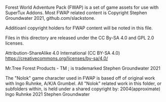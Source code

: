 Forest World Adventure Pack (FWAP) is a set of game assets for use with SuperTux Addons.
Most FWAP related content is Copyright Stephen Groundwater 2021, github.com/slackstone. 


Additioanl copyright holders for FWAP content will be noted in this file.

Files in this directory are released under the CC By-SA 4.0 and GPL 2.0 licenses.

Attribution-ShareAlike 4.0 International (CC BY-SA 4.0)
https://creativecommons.org/licenses/by-sa/4.0/

Mr.Tree Forest Products - TM ; is trademarked Stephen Groundwater 2021 

The "Nolok" game character used in FWAP is based off of original work with Ingo Ruhnke, A/K/A
Grumbel.  All "Nolok" related work in this folder, or subfolders within, is held under a shared copyright by:
2004(approximate) Ingo Ruhnke 
2021 Stephen Groundwater
